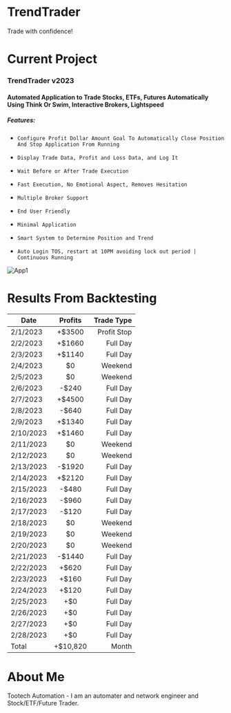 # TrendTrader

Trade with confidence!


# Current Project

### TrendTrader v2023
#### Automated Application to Trade Stocks, ETFs, Futures Automatically Using Think Or Swim, Interactive Brokers, Lightspeed
##### Features:
*     Configure Profit Dollar Amount Goal To Automatically Close Position And Stop Application From Running
*     Display Trade Data, Profit and Loss Data, and Log It
*     Wait Before or After Trade Execution
*     Fast Execution, No Emotional Aspect, Removes Hesitation
*     Multiple Broker Support
*     End User Friendly
*     Minimal Application
*     Smart System to Determine Position and Trend
*     Auto Login TOS, restart at 10PM avoiding lock out period | Continuous Running
     
![App1](https://github.com/tootechautomation/TrendTrader/assets/50243547/e1a772d8-3a7a-4c10-ba49-c7934b1e670b)



# Results From Backtesting


| Date       | Profits | Trade Type   |
| ---------- |:-------:| ------------:|
| 2/1/2023   | +$3500  |  Profit Stop |
| 2/2/2023   | +$1660  |  Full Day    |
| 2/3/2023   | +$1140  |  Full Day    |
| 2/4/2023   | $0      |  Weekend     |
| 2/5/2023   | $0      |  Weekend     |
| 2/6/2023   | -$240   |  Full Day    |
| 2/7/2023   | +$4500  |  Full Day    |
| 2/8/2023   | -$640   |  Full Day    |
| 2/9/2023   | +$1340  |  Full Day    |
| 2/10/2023  | +$1460  |  Full Day    |
| 2/11/2023  | $0      |  Weekend     |
| 2/12/2023  | $0      |  Weekend     |
| 2/13/2023  | -$1920  |  Full Day    |
| 2/14/2023  | +$2120  |  Full Day    |
| 2/15/2023  | -$480   |  Full Day    |
| 2/16/2023  | -$960   |  Full Day    |
| 2/17/2023  | -$120   |  Full Day    |
| 2/18/2023  | $0      |  Weekend     |
| 2/19/2023  | $0      |  Weekend     |
| 2/20/2023  | $0      |  Weekend     |
| 2/21/2023  | -$1440  |  Full Day    |
| 2/22/2023  | +$620   |  Full Day    |
| 2/23/2023  | +$160   |  Full Day    |
| 2/24/2023  | +$120   |  Full Day    |
| 2/25/2023  | +$0     |  Full Day    |
| 2/26/2023  | +$0     |  Full Day    |
| 2/27/2023  | +$0     |  Full Day    |
| 2/28/2023  | +$0     |  Full Day    |
| Total      | +$10,820|  Month       |

 
# About Me
 Tootech Automation - I am an automater and network engineer and Stock/ETF/Future Trader.
 

